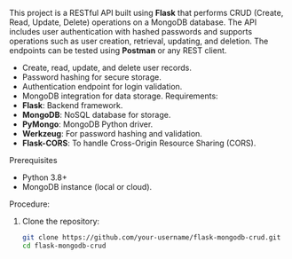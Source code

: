 This project is a RESTful API built using **Flask** that performs CRUD (Create, Read, Update, Delete) operations on a MongoDB database. The API includes user authentication with hashed passwords and supports operations such as user creation, retrieval, updating, and deletion. The endpoints can be tested using **Postman** or any REST client.

- Create, read, update, and delete user records.
- Password hashing for secure storage.
- Authentication endpoint for login validation.
- MongoDB integration for data storage.
Requirements:
- **Flask**: Backend framework.
- **MongoDB**: NoSQL database for storage.
- **PyMongo**: MongoDB Python driver.
- **Werkzeug**: For password hashing and validation.
- **Flask-CORS**: To handle Cross-Origin Resource Sharing (CORS).

 Prerequisites
- Python 3.8+
- MongoDB instance (local or cloud).

Procedure:
1. Clone the repository:
   ```bash
   git clone https://github.com/your-username/flask-mongodb-crud.git
   cd flask-mongodb-crud
